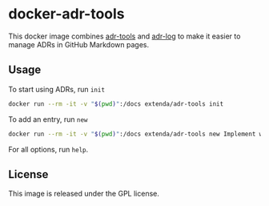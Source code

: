 # docker-adr-tools

This docker image combines [adr-tools](https://github.com/npryce/adr-tools) and 
[adr-log](https://github.com/adr/adr-log) to make it easier to manage ADRs in 
GitHub Markdown pages.

## Usage

To start using ADRs, run `init`

```bash
docker run --rm -it -v "$(pwd)":/docs extenda/adr-tools init
```

To add an entry, run `new`

```bash
docker run --rm -it -v "$(pwd)":/docs extenda/adr-tools new Implement with Docker
```

For all options, run `help`.

## License

This image is released under the GPL license.